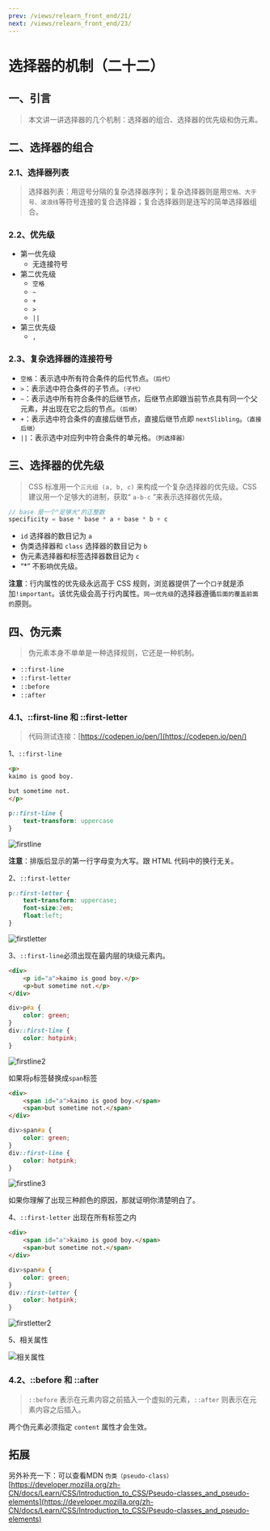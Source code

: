 ```yaml
---
prev: /views/relearn_front_end/21/
next: /views/relearn_front_end/23/
---
```

# 选择器的机制（二十二）

## 一、引言

> 本文讲一讲选择器的几个机制：选择器的组合、选择器的优先级和伪元素。

## 二、选择器的组合

### 2.1、选择器列表

> 选择器列表：用逗号分隔的复杂选择器序列；复杂选择器则是用`空格、大于号、波浪线`等符号连接的复合选择器；复合选择器则是连写的简单选择器组合。

### 2.2、优先级

- 第一优先级
  + 无连接符号
- 第二优先级
  + `空格`
  + `~`
  + `+`
  + `>`
  + `||`
- 第三优先级
  + `,`

### 2.3、复杂选择器的连接符号

- `空格`：表示选中所有符合条件的后代节点。`（后代）`
- `>`：表示选中符合条件的子节点。`（子代）`
- `~`：表示选中所有符合条件的后继节点，后继节点即跟当前节点具有同一个父元素，并出现在它之后的节点。`（后继）`
- `+`：表示选中符合条件的直接后继节点，直接后继节点即 `nextSlibling`。`（直接后继）`
- `||`：表示选中对应列中符合条件的单元格。`（列选择器）`

## 三、选择器的优先级

> CSS 标准用一个`三元组 (a, b, c)` 来构成一个复杂选择器的优先级。CSS 建议用一个足够大的进制，获取“ `a-b-c` ”来表示选择器优先级。

```js
// base 是一个"足够大"的正整数
specificity = base * base * a + base * b + c
```

- `id` 选择器的数目记为 `a`
- 伪类选择器和 `class` 选择器的数目记为 `b`
- 伪元素选择器和标签选择器数目记为 `c`
- “*” 不影响优先级。

**注意**：行内属性的优先级永远高于 CSS 规则，浏览器提供了一个`口子`就是添加`!important`。该优先级会高于行内属性。`同一优先级`的选择器遵循`后面的覆盖前面的`原则。

## 四、伪元素

> 伪元素本身不单单是一种选择规则，它还是一种机制。

- `::first-line`
- `::first-letter`
- `::before`
- `::after`

### 4.1、::first-line 和 ::first-letter

> 代码测试连接：[https://codepen.io/pen/](https://codepen.io/pen/)

1、`::first-line`

```html
<p>
kaimo is good boy.

but sometime not.
</p>
```

```css
p::first-line {
    text-transform: uppercase
}
```

![firstline](./img22/firstline.png)

**注意**：排版后显示的第一行字母变为大写。跟 HTML 代码中的换行无关。

2、`::first-letter`

```css
p::first-letter {
    text-transform: uppercase;
    font-size:2em;
    float:left;
}
```

![firstletter](./img22/firstletter.png)

3、`::first-line`必须出现在最内层的块级元素内。

```html
<div>
    <p id="a">kaimo is good boy.</p>
    <p>but sometime not.</p>
</div>
```

```css
div>p#a {
    color: green;
}
div::first-line {
    color: hotpink;
}
```

![firstline2](./img22/firstline2.png)

如果将`p`标签替换成`span`标签

```html
<div>
    <span id="a">kaimo is good boy.</span>
    <span>but sometime not.</span>
</div>
```

```css
div>span#a {
    color: green;
}
div::first-line {
    color: hotpink;
}
```

![firstline3](./img22/firstline3.png)

如果你理解了出现三种颜色的原因，那就证明你清楚明白了。

4、`::first-letter` 出现在所有标签之内

```html
<div>
    <span id="a">kaimo is good boy.</span>
    <span>but sometime not.</span>
</div>
```

```css
div>span#a {
    color: green;
}
div::first-letter {
    color: hotpink;
}
```

![firstletter2](./img22/firstletter2.png)

5、相关属性

![相关属性](https://static001.geekbang.org/resource/image/6e/48/6e050ee9f7a0b1657388271cceb0c548.png)

### 4.2、::before 和 ::after

> `::before` 表示在元素内容之前插入一个虚拟的元素，`::after` 则表示在元素内容之后插入。

两个伪元素必须指定 `content` 属性才会生效。

## 拓展

另外补充一下：可以查看MDN `伪类（pseudo-class）`[https://developer.mozilla.org/zh-CN/docs/Learn/CSS/Introduction_to_CSS/Pseudo-classes_and_pseudo-elements](https://developer.mozilla.org/zh-CN/docs/Learn/CSS/Introduction_to_CSS/Pseudo-classes_and_pseudo-elements)
